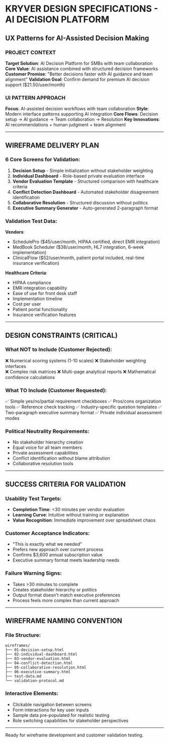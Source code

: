 # KRYVER DESIGN SPECIFICATIONS - AI DECISION PLATFORM
## UX Patterns for AI-Assisted Decision Making

### PROJECT CONTEXT
**Target Solution**: AI Decision Platform for SMBs with team collaboration
**Core Value**: AI assistance combined with structured decision frameworks
**Customer Promise**: "Better decisions faster with AI guidance and team alignment"
**Validation Goal**: Confirm demand for premium AI decision support ($21.50/user/month)

### UI PATTERN APPROACH
**Focus**: AI-assisted decision workflows with team collaboration
**Style**: Modern interface patterns supporting AI integration
**Core Flows**: Decision setup → AI guidance → Team collaboration → Resolution
**Key Innovations**: AI recommendations + human judgment + team alignment

---

## WIREFRAME DELIVERY PLAN

### 6 Core Screens for Validation:
1. **Decision Setup** - Simple initialization without stakeholder weighting
2. **Individual Dashboard** - Role-based private evaluation interface  
3. **Vendor Evaluation Template** - Structured comparison with healthcare criteria
4. **Conflict Detection Dashboard** - Automated stakeholder disagreement identification
5. **Collaborative Resolution** - Structured discussion without politics
6. **Executive Summary Generator** - Auto-generated 2-paragraph format

### Validation Test Data:
**Vendors**: 
- SchedulePro ($45/user/month, HIPAA certified, direct EMR integration)
- MedBook Scheduler ($38/user/month, HL7 integration, 6-week implementation)  
- ClinicalFlow ($52/user/month, patient portal included, real-time insurance verification)

**Healthcare Criteria**:
- HIPAA compliance
- EMR integration capability
- Ease of use for front desk staff
- Implementation timeline
- Cost per user
- Patient portal functionality
- Insurance verification features

---

## DESIGN CONSTRAINTS (CRITICAL)

### What NOT to Include (Customer Rejected):
❌ Numerical scoring systems (1-10 scales)
❌ Stakeholder weighting interfaces  
❌ Complex risk matrices
❌ Multi-page analytical reports
❌ Mathematical confidence calculations

### What TO Include (Customer Requested):
✅ Simple yes/no/partial requirement checkboxes
✅ Pros/cons organization tools
✅ Reference check tracking
✅ Industry-specific question templates
✅ Two-paragraph executive summary format
✅ Private individual assessment modes

### Political Neutrality Requirements:
- No stakeholder hierarchy creation
- Equal voice for all team members
- Private assessment capabilities
- Conflict identification without blame attribution
- Collaborative resolution tools

---

## SUCCESS CRITERIA FOR VALIDATION

### Usability Test Targets:
- **Completion Time**: <30 minutes per vendor evaluation
- **Learning Curve**: Intuitive without training or explanation
- **Value Recognition**: Immediate improvement over spreadsheet chaos

### Customer Acceptance Indicators:
- "This is exactly what we needed"
- Prefers new approach over current process  
- Confirms $3,600 annual subscription value
- Executive summary format meets leadership needs

### Failure Warning Signs:
- Takes >30 minutes to complete
- Creates stakeholder hierarchy or politics
- Output format doesn't match executive preferences
- Process feels more complex than current approach

---

## WIREFRAME NAMING CONVENTION

### File Structure:
```
wireframes/
├── 01-decision-setup.html
├── 02-individual-dashboard.html  
├── 03-vendor-evaluation.html
├── 04-conflict-detection.html
├── 05-collaborative-resolution.html
├── 06-executive-summary.html
├── test-data.md
└── validation-protocol.md
```

### Interactive Elements:
- Clickable navigation between screens
- Form interactions for key user inputs
- Sample data pre-populated for realistic testing
- Role switching capabilities for stakeholder perspectives

---

Ready for wireframe development and customer validation testing.